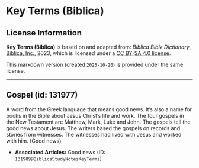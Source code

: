 # Key Terms (Biblica)

## License Information

**Key Terms (Biblica)** is based on and adapted from: _Biblica Bible Dictionary_, [Biblica, Inc.](https://www.biblica.com/), 2023, which is licensed under a [CC BY-SA 4.0 license](https://creativecommons.org/licenses/by-sa/4.0/legalcode.en).

This markdown version (created `2025-10-20`) is provided under the same license.



--------------------------------

## Gospel (id: 131977)

A word from the Greek language that means good news. It’s also a name for books in the Bible about Jesus Christ’s life and work. The four gospels in the New Testament are Matthew, Mark, Luke and John. The gospels tell the good news about Jesus. The writers based the gospels on records and stories from witnesses. The witnesses had lived with Jesus and worked with him. (Good news)

* **Associated Articles:** Good news (ID: `131989@BiblicaStudyNotesKeyTerms`)

